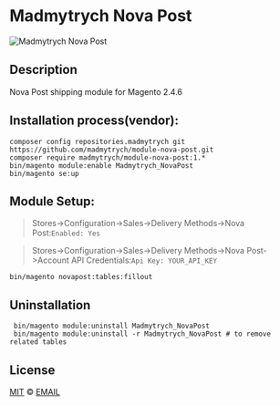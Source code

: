 # Madmytrych Nova Post
![Madmytrych Nova Post](https://img.shields.io/badge/version-1.0.3-green.svg)
## Description
Nova Post shipping module for Magento 2.4.6

## Installation process(vendor):
```
composer config repositories.madmytrych git https://github.com/madmytrych/module-nova-post.git
composer require madmytrych/module-nova-post:1.*
bin/magento module:enable Madmytrych_NovaPost
bin/magento se:up
```
## Module Setup:
> Stores->Configuration->Sales->Delivery Methods->Nova Post:`Enabled: Yes`

> Stores->Configuration->Sales->Delivery Methods->Nova Post->Account API Credentials:`Api Key: YOUR_API_KEY`
```
bin/magento novapost:tables:fillout
```
## Uninstallation
```
 bin/magento module:uninstall Madmytrych_NovaPost
 bin/magento module:uninstall -r Madmytrych_NovaPost # to remove related tables

```
## License

[MIT](LICENSE.txt) © [EMAIL](mailto:madmytrych@gmail.com)

